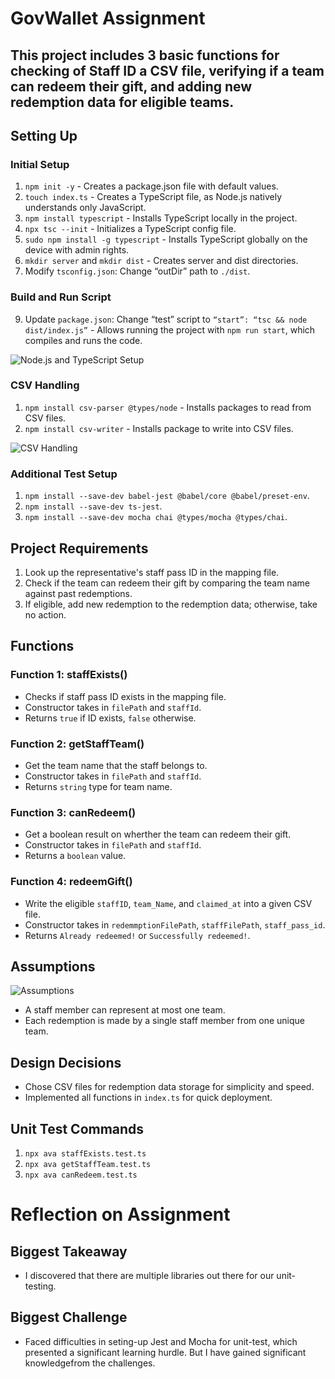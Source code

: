 # GovWallet Assignment

## This project includes 3 basic functions for checking of Staff ID a CSV file, verifying if a team can redeem their gift, and adding new redemption data for eligible teams.

## Setting Up

### Initial Setup
1. `npm init -y` - Creates a package.json file with default values.
2. `touch index.ts` - Creates a TypeScript file, as Node.js natively understands only JavaScript.
3. `npm install typescript` - Installs TypeScript locally in the project.
4. `npx tsc --init` - Initializes a TypeScript config file.
5. `sudo npm install -g typescript` - Installs TypeScript globally on the device with admin rights.
6. `mkdir server` and `mkdir dist` - Creates server and dist directories.
7. Modify `tsconfig.json`: Change “outDir” path to `./dist`.

### Build and Run Script
9. Update `package.json`: Change “test” script to `“start”: “tsc && node dist/index.js”` - Allows running the project with `npm run start`, which compiles and runs the code.

![Node.js and TypeScript Setup](https://prod-files-secure.s3.us-west-2.amazonaws.com/d8cf524b-0cc7-4d91-92ac-996559d8cdd3/6965deac-31ad-4d05-88cf-87fe43af7427/Untitled.png)

### CSV Handling
1. `npm install csv-parser @types/node` - Installs packages to read from CSV files.
2. `npm install csv-writer` - Installs package to write into CSV files.

![CSV Handling](https://prod-files-secure.s3.us-west-2.amazonaws.com/d8cf524b-0cc7-4d91-92ac-996559d8cdd3/14f482c2-56cd-456b-9411-6f249f597c30/Untitled.png)

### Additional Test Setup
1. `npm install --save-dev babel-jest @babel/core @babel/preset-env`.
2. `npm install --save-dev ts-jest`.
3. `npm install --save-dev mocha chai @types/mocha @types/chai`.

## Project Requirements

1. Look up the representative's staff pass ID in the mapping file.
2. Check if the team can redeem their gift by comparing the team name against past redemptions.
3. If eligible, add new redemption to the redemption data; otherwise, take no action.

## Functions

### Function 1: staffExists()
- Checks if staff pass ID exists in the mapping file.
- Constructor takes in `filePath` and `staffId`.
- Returns `true` if ID exists, `false` otherwise.

### Function 2: getStaffTeam()
- Get the team name that the staff belongs to.
- Constructor takes in `filePath` and `staffId`.
- Returns `string` type for team name.
### Function 3: canRedeem()
- Get a boolean result on wherther the team can redeem their gift.
- Constructor takes in `filePath` and `staffId`.
- Returns a `boolean` value.

### Function 4: redeemGift()
- Write the eligible `staffID`, `team_Name`, and `claimed_at` into a given CSV file.
- Constructor takes in `redemmptionFilePath`, `staffFilePath`, `staff_pass_id`.
- Returns `Already redeemed!` or `Successfully redeemed!`.

## Assumptions
![Assumptions](https://prod-files-secure.s3.us-west-2.amazonaws.com/d8cf524b-0cc7-4d91-92ac-996559d8cdd3/3f930d88-6e20-4cbd-adfa-9c2f4cbbbb6e/Untitled.png)
- A staff member can represent at most one team.
- Each redemption is made by a single staff member from one unique team.

## Design Decisions
- Chose CSV files for redemption data storage for simplicity and speed.
- Implemented all functions in `index.ts` for quick deployment.

## Unit Test Commands
1. `npx ava staffExists.test.ts`
2. `npx ava getStaffTeam.test.ts`
3. `npx ava canRedeem.test.ts`

# Reflection on Assignment

## Biggest Takeaway
- I discovered that there are multiple libraries out there for our unit-testing.

## Biggest Challenge
- Faced difficulties in seting-up Jest and Mocha for unit-test, which presented a significant learning hurdle. But I have gained significant knowledgefrom the challenges.